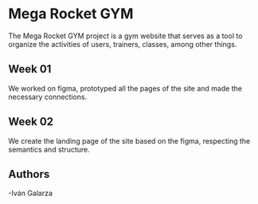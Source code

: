 # Mega Rocket GYM

The Mega Rocket GYM project is a gym website that serves as a tool to organize the activities of users, 
trainers, classes, among other things.

## Week 01 

We worked on figma, prototyped all the pages of the site and made the necessary connections.

## Week 02
We create the landing page of the site based on the figma, respecting the semantics and structure.

## Authors
-Iván Galarza